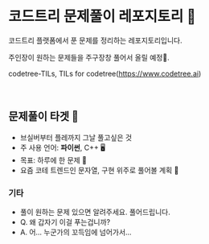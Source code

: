 # 코드트리 문제풀이 레포지토리 🌳

코드트리 플랫폼에서 푼 문제를 정리하는 레포지토리입니다. 

주인장이 원하는 문제들을 주구장창 풀어서 올릴 예정🚀.

codetree-TILs,
TILs for codetree(https://www.codetree.ai)

&nbsp;
&nbsp;
## 문제풀이 타겟 🎯

- 브실버부터 플레까지 그날 풀고싶은 것
- 주 사용 언어: **파이썬**, C++ 🖥️
- 목표: 하루에 한 문제 📅
- 요즘 코테 트렌드인 문자열, 구현 위주로 풀어볼 계획 🧩

### 기타
- 풀이 원하는 문제 있으면 알려주세요. 풀어드립니다.
- Q. 왜 갑자기 이걸 푸는겁니까?
-   A. 어... 누군가의 꼬득임에 넘어가서...
